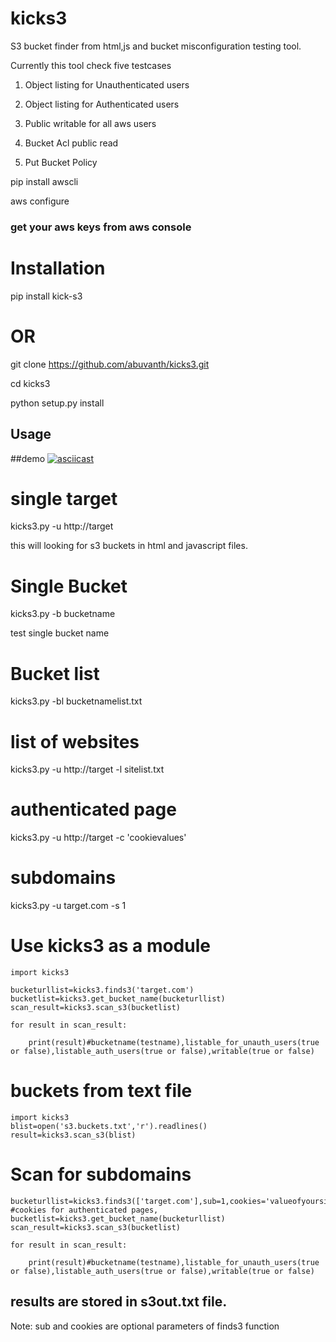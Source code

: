 # kicks3

S3 bucket finder from html,js and bucket misconfiguration testing tool.

Currently this tool check five testcases

1. Object listing for Unauthenticated users

2. Object listing for Authenticated users

3. Public writable for all aws users

4. Bucket Acl public read

5. Put Bucket Policy

pip install awscli

aws configure

### get your aws keys from aws console

# Installation

pip install kick-s3


# OR

git clone https://github.com/abuvanth/kicks3.git

cd kicks3

python setup.py install

## Usage


##demo
[![asciicast](https://asciinema.org/a/265305.svg)](https://asciinema.org/a/265305)



# single target

 kicks3.py -u http://target
 
 this will looking for s3 buckets in html and javascript files.

# Single Bucket 

 kicks3.py -b bucketname
 
 test single bucket name

# Bucket list

 kicks3.py -bl bucketnamelist.txt

# list of websites 

 kicks3.py -u http://target -l sitelist.txt

# authenticated page

 kicks3.py -u http://target -c 'cookievalues'

# subdomains

 kicks3.py -u target.com -s 1


# Use kicks3 as a module
```
import kicks3

bucketurllist=kicks3.finds3('target.com')
bucketlist=kicks3.get_bucket_name(bucketurllist)
scan_result=kicks3.scan_s3(bucketlist)

for result in scan_result:

    print(result)#bucketname(testname),listable_for_unauth_users(true or false),listable_auth_users(true or false),writable(true or false)
```

# buckets from text file

```
import kicks3
blist=open('s3.buckets.txt','r').readlines()
result=kicks3.scan_s3(blist)
```
# Scan for subdomains 
```
bucketurllist=kicks3.finds3(['target.com'],sub=1,cookies='valueofyoursitescookie') #cookies for authenticated pages,
bucketlist=kicks3.get_bucket_name(bucketurllist)
scan_result=kicks3.scan_s3(bucketlist)

for result in scan_result:

    print(result)#bucketname(testname),listable_for_unauth_users(true or false),listable_auth_users(true or false),writable(true or false)
```

## results are stored in s3out.txt file.


Note: sub and cookies are optional parameters of finds3 function
